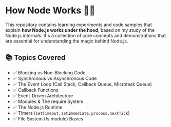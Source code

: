 # How Node Works 🧠🚀

This repository contains learning experiments and code samples that explain **how Node.js works under the hood**, based on my study of the Node.js internals. It's a collection of core concepts and demonstrations that are essential for understanding the magic behind Node.js.

## 📚 Topics Covered

- ✅ Blocking vs Non-Blocking Code
- ✅ Synchronous vs Asynchronous Code
- ✅ The Event Loop (Call Stack, Callback Queue, Microtask Queue)
- ✅ Callback Functions
- ✅ Event-Driven Architecture
- ✅ Modules & The require System
- ✅ The Node.js Runtime
- ✅ Timers (`setTimeout`, `setImmediate`, `process.nextTick`)
- ✅ File System (fs module) Basics